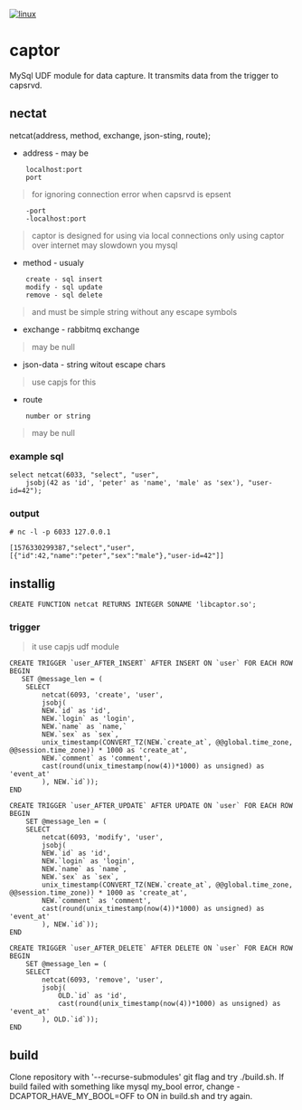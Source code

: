 [![linux](https://github.com/ikonopistsev/captor/workflows/linux/badge.svg)](https://github.com/ikonopistsev/captor/actions?query=workflow%3Alinux)

# captor

MySql UDF module for data capture. It transmits data from the trigger to capsrvd.

## nectat

netcat(address, method, exchange, json-sting, route);

* address - may be
```
    localhost:port
    port
```
> for ignoring connection error when capsrvd is epsent
```
    -port 
    -localhost:port
```
>captor is designed for using via local connections only
>	using captor over internet may slowdown you mysql

* method - usualy
```
    create - sql insert
    modify - sql update
    remove - sql delete
```
> and must be simple string
> without any escape symbols

* exchange - rabbitmq exchange
> may be null

* json-data - string witout escape chars

> use capjs for this

* route
```
    number or string
```
> may be null

### example sql
```
select netcat(6033, "select", "user", 
    jsobj(42 as 'id', 'peter' as 'name', 'male' as 'sex'), "user-id=42");
```
### output
```
# nc -l -p 6033 127.0.0.1
```
```
[1576330299387,"select","user",[{"id":42,"name":"peter","sex":"male"},"user-id=42"]]
```

## installig
```
CREATE FUNCTION netcat RETURNS INTEGER SONAME 'libcaptor.so';
```

### trigger
> it use capjs udf module
```
CREATE TRIGGER `user_AFTER_INSERT` AFTER INSERT ON `user` FOR EACH ROW
BEGIN
   SET @message_len = (
    SELECT 
        netcat(6093, 'create', 'user',
        jsobj(
        NEW.`id` as 'id',
        NEW.`login` as 'login',
        NEW.`name` as `name,`
        NEW.`sex` as `sex`,
        unix_timestamp(CONVERT_TZ(NEW.`create_at`, @@global.time_zone, @@session.time_zone)) * 1000 as 'create_at',
        NEW.`comment` as 'comment',
        cast(round(unix_timestamp(now(4))*1000) as unsigned) as 'event_at'
        ), NEW.`id`));
END
```
```
CREATE TRIGGER `user_AFTER_UPDATE` AFTER UPDATE ON `user` FOR EACH ROW
BEGIN
    SET @message_len = (
    SELECT
        netcat(6093, 'modify', 'user',
        jsobj(
        NEW.`id` as 'id',
        NEW.`login` as 'login',
        NEW.`name` as `name`,
        NEW.`sex` as `sex`,
        unix_timestamp(CONVERT_TZ(NEW.`create_at`, @@global.time_zone, @@session.time_zone)) * 1000 as 'create_at',
        NEW.`comment` as 'comment',
        cast(round(unix_timestamp(now(4))*1000) as unsigned) as 'event_at'
        ), NEW.`id`));
END
```
```
CREATE TRIGGER `user_AFTER_DELETE` AFTER DELETE ON `user` FOR EACH ROW
BEGIN
    SET @message_len = (
    SELECT
        netcat(6093, 'remove', 'user',
        jsobj(
            OLD.`id` as 'id',
            cast(round(unix_timestamp(now(4))*1000) as unsigned) as 'event_at'
        ), OLD.`id`));
END
```

## build

Clone repository with '--recurse-submodules' git flag and try ./build.sh. If build failed with something like mysql my_bool error, change -DCAPTOR_HAVE_MY_BOOL=OFF to ON in build.sh and try again.
